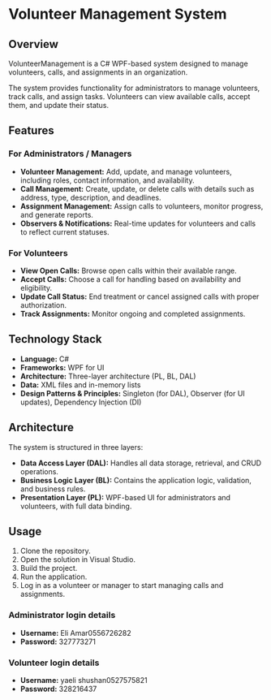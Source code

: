 # Volunteer Management System

## Overview
VolunteerManagement is a C# WPF-based system designed to manage volunteers, calls, and assignments in an organization. 

The system provides functionality for administrators to manage volunteers, track calls, and assign tasks. Volunteers can view available calls, accept them, and update their status.

## Features

### For Administrators / Managers
- **Volunteer Management:** Add, update, and manage volunteers, including roles, contact information, and availability.  
- **Call Management:** Create, update, or delete calls with details such as address, type, description, and deadlines.  
- **Assignment Management:** Assign calls to volunteers, monitor progress, and generate reports.  
- **Observers & Notifications:** Real-time updates for volunteers and calls to reflect current statuses.

### For Volunteers
- **View Open Calls:** Browse open calls within their available range.  
- **Accept Calls:** Choose a call for handling based on availability and eligibility.  
- **Update Call Status:** End treatment or cancel assigned calls with proper authorization.  
- **Track Assignments:** Monitor ongoing and completed assignments.

## Technology Stack
- **Language:** C#  
- **Frameworks:** WPF for UI  
- **Architecture:** Three-layer architecture (PL, BL, DAL)  
- **Data:** XML files and in-memory lists  
- **Design Patterns & Principles:** Singleton (for DAL), Observer (for UI updates), Dependency Injection (DI)

## Architecture
The system is structured in three layers:

- **Data Access Layer (DAL):** Handles all data storage, retrieval, and CRUD operations.  
- **Business Logic Layer (BL):** Contains the application logic, validation, and business rules.  
- **Presentation Layer (PL):** WPF-based UI for administrators and volunteers, with full data binding.

## Usage
1. Clone the repository.  
2. Open the solution in Visual Studio.  
3. Build the project.  
4. Run the application.  
5. Log in as a volunteer or manager to start managing calls and assignments.

### Administrator login details
- **Username:** Eli Amar0556726282  
- **Password:** 327773271

### Volunteer login details
- **Username:** yaeli shushan0527575821  
- **Password:** 328216437
